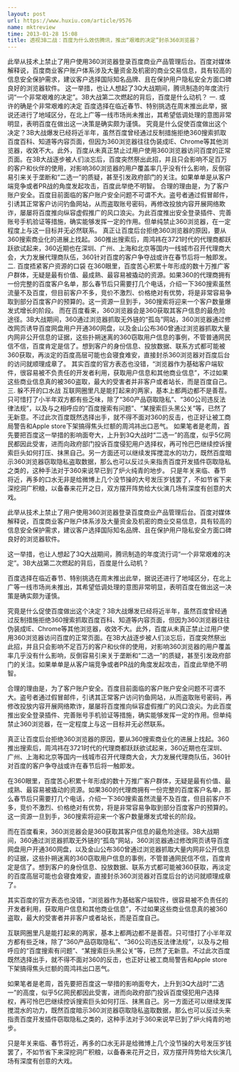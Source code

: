 ```yaml
---
layout: post
url: https://www.huxiu.com/article/9576
name: mktreview
time: 2013-01-28 15:08
title: 透视3B二战：百度为什么效仿腾讯，推出“艰难的决定”封杀360浏览器？
---
```

此举从技术上禁止了用户使用360浏览器登录百度商业产品管理后台。百度对媒体解释说，百度商业客户账户体系涉及大量资金及机密的商业交易信息，具有较高的信息安全保护需求，建议客户选择国际知名品牌、且在保护用户隐私安全方面口碑良好的浏览器软件。 这一举措，也让人想起了3Q大战期间，腾讯制造的年度流行词“一个非常艰难的决定”。3B大战第二次燃起的背后，百度是什么动机？ 一. 或许的确是个非常艰难的决定 百度选择在临近春节、特别挑选在周末推出此举，据说还进行了地域区分，在北上广等一线市场尚未推出，其希望低调处理的意图非常明显，表明百度在做出这一决策是确实颇为谨慎。 究竟是什么促使百度做出这个决定？3B大战爆发已经将近半年，虽然百度曾经通过反制措施拒绝360搜索抓取百度百科、知道等内容页面，但因为360浏览器往往伪装成IE、Chrome等其他浏览器，收效不大。此外，百度从未真正禁止过用户使用360浏览器访问百度的正常页面。在3B大战逐步被人们淡忘后，百度突然祭出此招，并且只会影响不足百万的客户和伙伴的使用，对影响360浏览器的用户覆盖率几乎没有什么影响，反倒容易引来关于垄断和“二选一”的质疑，甚至引发政府部门的关注。如果单单是从客户端竞争或者PR战的角度发起攻击，百度此举绝不明智。 合理的理由是，为了客户账户安全。百度目前面临的客户账户安全问题不可谓不大。盗号者通过假冒邮件，引诱其正常客户访问钓鱼网站，从而盗取账号密码，再修改投放内容开展网络欺诈，屡屡将百度推向纵容虚假推广的风口浪尖。为此百度推出安全登录插件、完善账号手机验证等措施，确实能够发挥一定的作用。但单纯禁止360浏览器，在一定程度上与这一目标并无必然联系。 真正让百度后台拒绝360浏览器的原因，要从360搜索商业化的进展上找起。360推出搜索后，周鸿祎在3721时代的代理商都跃跃欲试起来，360近期也在深圳、广州、上海和北京等国内一线城市召开代理商大会，大力发展代理商队伍，360针对百度的客户争夺战或许在春节后将一触即发。 二. 百度捂紧客户资源的口袋 在360眼里，百度苦心积累十年形成的数十万推广客户群体，无疑是最有价值、最成熟、最容易被撬动的资源。如果360的代理商拥有一份完整的百度客户名单，那么春节后只需要打几个电话，介绍一下360搜索虽然流量不及百度，但目前客户不多，竞价不激烈、价格绝对有优势，将是非常容易争取到部分百度客户的预算的。这一资源一旦到手，360搜索将迎来一个客户数量爆发式增长的阶段。 而在百度看来，360浏览器会是360获取其客户信息的最危险途径。3B大战期间，360通过浏览器抓取无外链的“孤岛”网站，360浏览器通过修改网页诱导百度网盘用户开通360网盘，以及金山公布360曾通过浏览器抓取大量内网非公开信息的证据，这些扑朔迷离的360窃取用户信息的事例，不管普通网民信不信，百度肯定是信了。想到客户的身份信息、投放数据、联系方式都可能被360获取，再淡定的百度高层可能也会寝食难安，直接封杀360浏览器对百度后台的访问就顺理成章了。 其实百度的官方表态也没错，“浏览器作为基础客户端软件，很容易被不负责任的开发者利用，获取用户信息和其他商业信息”，不过如果这些商业信息真的被360盗取，最大的受害者并非客户或者站长，而是百度自己。 三. 躲不开的口水战 互联网圈里凡是能打起来的两家，基本上都两边都不是善茬。只可惜打了小半年双方都有些乏味，除了“360产品窃取隐私”、“360公司违反法律法规”，以及与之相呼应的“百度搜索有问题”、“某搜索巨头黑公关”等，已然了无新意。不过此次百度既然选择出手，就不得不面对360的反击，也正好让被工商局警告和Apple store下架搞得焦头烂额的周鸿祎出口恶气。 如果笔者是老周，首先要把百度这一举措的影响面夸大，上升到3Q大战时“二选一”的高度，似乎5亿网民都因此受害，进而向政府部门投诉百度侵犯用户选择权，再可怜巴巴继续控诉搜索巨头如何打压、抹黑自己。另一方面还可以继续发挥搅混水的功力，既然百度暗示360浏览器窃取隐私盗取数据，那么也可以反过头来指责百度开发插件窃取隐私之类的，这种手法对于360来说早已到了炉火纯青的地步。 只是年关来临、春节将近，再多的口水无非是给微博上几个没节操的大号发压岁钱罢了，不如节省下来深挖洞广积粮，以备春来花开之日，双方摆开阵势给大伙演几场有深度有创意的大戏。

此举从技术上禁止了用户使用360浏览器登录百度商业产品管理后台。百度对媒体解释说，百度商业客户账户体系涉及大量资金及机密的商业交易信息，具有较高的信息安全保护需求，建议客户选择国际知名品牌、且在保护用户隐私安全方面口碑良好的浏览器软件。

这一举措，也让人想起了3Q大战期间，腾讯制造的年度流行词“一个非常艰难的决定”。3B大战第二次燃起的背后，百度是什么动机？

百度选择在临近春节、特别挑选在周末推出此举，据说还进行了地域区分，在北上广等一线市场尚未推出，其希望低调处理的意图非常明显，表明百度在做出这一决策是确实颇为谨慎。

究竟是什么促使百度做出这个决定？3B大战爆发已经将近半年，虽然百度曾经通过反制措施拒绝360搜索抓取百度百科、知道等内容页面，但因为360浏览器往往伪装成IE、Chrome等其他浏览器，收效不大。此外，百度从未真正禁止过用户使用360浏览器访问百度的正常页面。在3B大战逐步被人们淡忘后，百度突然祭出此招，并且只会影响不足百万的客户和伙伴的使用，对影响360浏览器的用户覆盖率几乎没有什么影响，反倒容易引来关于垄断和“二选一”的质疑，甚至引发政府部门的关注。如果单单是从客户端竞争或者PR战的角度发起攻击，百度此举绝不明智。

合理的理由是，为了客户账户安全。百度目前面临的客户账户安全问题不可谓不大。盗号者通过假冒邮件，引诱其正常客户访问钓鱼网站，从而盗取账号密码，再修改投放内容开展网络欺诈，屡屡将百度推向纵容虚假推广的风口浪尖。为此百度推出安全登录插件、完善账号手机验证等措施，确实能够发挥一定的作用。但单纯禁止360浏览器，在一定程度上与这一目标并无必然联系。

真正让百度后台拒绝360浏览器的原因，要从360搜索商业化的进展上找起。360推出搜索后，周鸿祎在3721时代的代理商都跃跃欲试起来，360近期也在深圳、广州、上海和北京等国内一线城市召开代理商大会，大力发展代理商队伍，360针对百度的客户争夺战或许在春节后将一触即发。

在360眼里，百度苦心积累十年形成的数十万推广客户群体，无疑是最有价值、最成熟、最容易被撬动的资源。如果360的代理商拥有一份完整的百度客户名单，那么春节后只需要打几个电话，介绍一下360搜索虽然流量不及百度，但目前客户不多，竞价不激烈、价格绝对有优势，将是非常容易争取到部分百度客户的预算的。这一资源一旦到手，360搜索将迎来一个客户数量爆发式增长的阶段。

而在百度看来，360浏览器会是360获取其客户信息的最危险途径。3B大战期间，360通过浏览器抓取无外链的“孤岛”网站，360浏览器通过修改网页诱导百度网盘用户开通360网盘，以及金山公布360曾通过浏览器抓取大量内网非公开信息的证据，这些扑朔迷离的360窃取用户信息的事例，不管普通网民信不信，百度肯定是信了。想到客户的身份信息、投放数据、联系方式都可能被360获取，再淡定的百度高层可能也会寝食难安，直接封杀360浏览器对百度后台的访问就顺理成章了。

其实百度的官方表态也没错，“浏览器作为基础客户端软件，很容易被不负责任的开发者利用，获取用户信息和其他商业信息”，不过如果这些商业信息真的被360盗取，最大的受害者并非客户或者站长，而是百度自己。

互联网圈里凡是能打起来的两家，基本上都两边都不是善茬。只可惜打了小半年双方都有些乏味，除了“360产品窃取隐私”、“360公司违反法律法规”，以及与之相呼应的“百度搜索有问题”、“某搜索巨头黑公关”等，已然了无新意。不过此次百度既然选择出手，就不得不面对360的反击，也正好让被工商局警告和Apple store下架搞得焦头烂额的周鸿祎出口恶气。

如果笔者是老周，首先要把百度这一举措的影响面夸大，上升到3Q大战时“二选一”的高度，似乎5亿网民都因此受害，进而向政府部门投诉百度侵犯用户选择权，再可怜巴巴继续控诉搜索巨头如何打压、抹黑自己。另一方面还可以继续发挥搅混水的功力，既然百度暗示360浏览器窃取隐私盗取数据，那么也可以反过头来指责百度开发插件窃取隐私之类的，这种手法对于360来说早已到了炉火纯青的地步。

只是年关来临、春节将近，再多的口水无非是给微博上几个没节操的大号发压岁钱罢了，不如节省下来深挖洞广积粮，以备春来花开之日，双方摆开阵势给大伙演几场有深度有创意的大戏。

